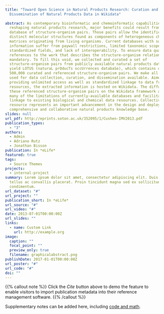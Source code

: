 ```yaml
---
title: "Toward Open Science in Natural Products Research: Curation and
  Dissemination of Natural Products Data in Wikidata"
  
abstract: As contemporary bioinformatic and chemoinformatic capabilities are
  reshaping natural products research, major benefits could result from an open
  database of structure-organism pairs. Those pairs allow the identification of
  distinct molecular structures found as components of heterogeneous chemical
  matrices originating from living organisms. Current databases with such
  information suffer from paywall restrictions, limited taxonomic scope, poorly
  standardized fields, and lack of interoperability. To ensure data quality,
  references to the work that describes the structure-organism relationship is
  mandatory. To fill this void, we collected and curated a set of
  structure-organism pairs from publicly available natural products databases to
  yield LOTUS (naturaL prOducTs occUrrences databaSe), which contains over
  500,000 curated and referenced structure-organism pairs. We make all scripts
  used for data collection, curation, and dissemination available. Aimed at
  providing unlimited access as well as standardized linkage to data from other
  resources, the extracted information is hosted on Wikidata. The diffusion of
  these referenced structure-organism pairs on the Wikidata framework addresses
  many of the limitations of currently-available databases and facilitates
  linkage to existing biological and chemical data resources. Collectively, this
  resource represents an important advancement in the design and deployment of a
  comprehensive and collaborative natural products knowledge base.
slides: null
url_pdf: http://eprints.soton.ac.uk/352095/1/Cushen-IMV2013.pdf
publication_types:
  - "3"
authors:
  - Admin
  - Adriano Rutz
  - Jonathan Bisson
publication: In *eLife*
featured: true
tags:
  - Source Themes
projects:
  - internal-project
summary: Lorem ipsum dolor sit amet, consectetur adipiscing elit. Duis posuere
  tellus ac convallis placerat. Proin tincidunt magna sed ex sollicitudin
  condimentum.
url_dataset: "#"
url_project: ""
publication_short: In *eLife*
url_source: "#"
url_video: "#"
date: 2013-07-01T00:00:00Z
url_slides: ""
links:
  - name: Custom Link
    url: http://example.org
image:
  caption: ""
  focal_point: ""
  preview_only: true
  filename: graphicalabstract.png
publishDate: 2017-01-01T00:00:00Z
url_poster: "#"
url_code: "#"
doi: ""
---
```


{{% callout note %}}
Click the *Cite* button above to demo the feature to enable visitors to import publication metadata into their reference management software.
{{% /callout %}}

Supplementary notes can be added here, including [code and math](https://sourcethemes.com/academic/docs/writing-markdown-latex/).
